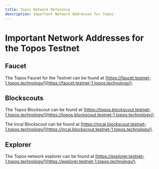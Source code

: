 ```yaml
---
title: Topos Network Reference
description: Important Network Addresses for Topos
---
```


# Important Network Addresses for the Topos Testnet

## Faucet

The Topos Faucet for the Testnet can be found at [https://faucet.testnet-1.topos.technology/](https://faucet.testnet-1.topos.technology/).

## Blockscouts

The Topos Blockscout can be found at [https://topos.blockscout.testnet-1.topos.technology/](https://topos.blockscout.testnet-1.topos.technology/).

The Incal Blockscout can be found at [https://incal.blockscout.testnet-1.topos.technology/](https://incal.blockscout.testnet-1.topos.technology/).

## Explorer

The Topos network explorer can be found at [https://explorer.testnet-1.topos.technology/](https://explorer.testnet-1.topos.technology/).
